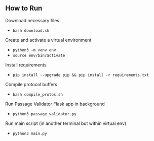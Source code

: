 ## How to Run

Download necessary files
- `bash download.sh`

Create and activate a virtual environment
- `python3 -m venv env`
- `source env/bin/activate`

Install requirements
- `pip install --upgrade pip && pip install -r requirements.txt`

Compile protocol buffers
- `bash compile_protos.sh`

Run Passage Validator Flask app in background
- `python3 passage_validator.py`

Run main script (in another terminal but within virtual env)
- `python3 main.py`